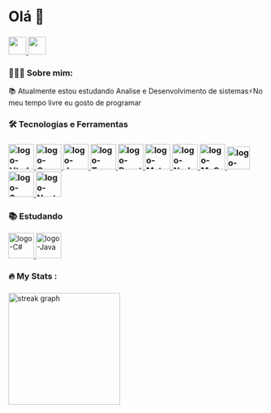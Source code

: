 ###

<h1>Olá 👋</h1>

###

<div>
  <a href="mailto:gledsonlucas111@gmail.com">
    <img height="35px" src="https://img.shields.io/badge/Gmail-D14836?style=for-the-badge&logo=gmail&logoColor=white"/>
  </a>
  <a href="https://www.linkedin.com/in/gledson-lucas-1b5873166/">
    <img height="35px" src="https://img.shields.io/badge/LinkedIn-0077B5?style=for-the-badge&logo=linkedin&logoColor=white" />
  </a>
 </div>

<h3>👨🏻‍💻 Sobre mim:</h3>

<p>📚 Atualmente estou estudando Analise e Desenvolvimento de sistemas⚡No meu tempo livre eu gosto de programar </p>

 
<h3>🛠 Tecnologias e Ferramentas<h3/>

<div>
        <a href="https://developer.mozilla.org/pt-BR/docs/Web/HTML">
          <img height="50px" alt="logo-Html" src="https://cdn.jsdelivr.net/gh/devicons/devicon/icons/html5/html5-original.svg" />
        </a>
        <a href="https://developer.mozilla.org/pt-BR/docs/Web/CSS">
          <img height="50px" alt="logo-Css" src="https://cdn.jsdelivr.net/gh/devicons/devicon/icons/css3/css3-original.svg" />
        </a>
        <a href="https://developer.mozilla.org/pt-BR/docs/Web/JavaScript">
          <img height="50px" alt="logo-JavaScript" src="https://cdn.jsdelivr.net/gh/devicons/devicon/icons/javascript/javascript-original.svg" />
        </a>
        <a href="https://www.typescriptlang.org/docs/">
          <img height="50px" alt="logo-TypeScript" src="https://cdn.jsdelivr.net/gh/devicons/devicon/icons/typescript/typescript-original.svg" />
        </a>
        <a href="https://pt-br.reactjs.org/docs/getting-started.html">
          <img height="50px" alt="logo-React" src="https://cdn.jsdelivr.net/gh/devicons/devicon/icons/react/react-original.svg" />
        </a>
        <a href="https://mui.com/pt/material-ui/getting-started/overview/">
          <img height="50px" alt="logo-MaterialUi" src="https://cdn.jsdelivr.net/gh/devicons/devicon/icons/materialui/materialui-original.svg" />
        </a>
        <a href="https://nodejs.org/en/docs/">
          <img height="50px" alt="logo-Node" src="https://cdn.jsdelivr.net/gh/devicons/devicon/icons/nodejs/nodejs-original.svg" />
        </a>
        <a href="https://dev.mysql.com/doc/">
          <img height="50px" alt="logo-MySql" src="https://cdn.jsdelivr.net/gh/devicons/devicon/icons/mysql/mysql-original.svg" target="_blank" />
        </a>
        <a href="https://jestjs.io/pt-BR/docs/getting-started">
          <img height="45px" alt="logo-Jest" src="https://cdn.jsdelivr.net/gh/devicons/devicon/icons/jest/jest-plain.svg" />
        </a>
        <a href="https://sass-lang.com/documentation/">
          <img height="50px" alt="logo-Saas" src="https://cdn.jsdelivr.net/gh/devicons/devicon/icons/sass/sass-original.svg" />
        </a>
        <a href="https://nextjs.org">
          <img height="50px" alt="logo-Next.js" src="https://cdn.jsdelivr.net/gh/devicons/devicon/icons/nextjs/nextjs-original.svg" />
        </a>
</div> 


<h3>📚 Estudando</h3>

<div >
      <a href="https://docs.microsoft.com/pt-br/dotnet/csharp/">
       <img height="50px" alt="logo-C#" src="https://cdn.jsdelivr.net/gh/devicons/devicon/icons/csharp/csharp-original.svg" />
     </a>
     <a href="https://nextjs.org">
       <img height="50px" alt="logo-Java" src="https://cdn.jsdelivr.net/gh/devicons/devicon/icons/java/java-original.svg" />
     </a>
</div > 



 ###

<h3 >🔥   My Stats :</h3>

###

<div >
  <img src="https://streak-stats.demolab.com?user=gledsonlucas111&locale=pt-br&mode=daily&theme=dark&hide_border=false&border_radius=5&order=3" height="220" alt="streak graph"  />
</div>

###
